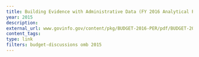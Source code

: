```yaml
---
title: Building Evidence with Administrative Data (FY 2016 Analytical Perspectives - Chapter 7)
year: 2015
description: 
external_url: www.govinfo.gov/content/pkg/BUDGET-2016-PER/pdf/BUDGET-2016-PER-4-3.pdf
content_tags: 
type: link
filters: budget-discussions omb 2015
---
```

